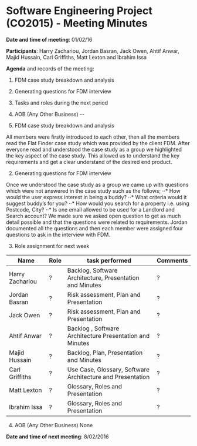 # Software Engineering Project (CO2015) - Meeting Minutes

**Date and time of meeting**: 01/02/16

**Participants**: Harry Zachariou, Jordan Basran, Jack Owen, Ahtif Anwar, Majid Hussain, Carl Griffiths, Matt Lexton and Ibrahim Issa

**Agenda** and records of the meeting:

1.  FDM case study breakdown and analysis
2.  Generating questions for FDM interview
3.  Tasks and roles during the next period
5.	AOB (Any Other Business)
--

1.  FDM case study breakdown and analysis

All members were firstly introduced to each other, then all the members read the Flat Finder case study which was provided by the client FDM. After everyone read and understood the case study as a group we highlighted the key aspect of the case study. This allowed us to understand the key requirements and get a clear understand of  the desired end product.

2.  Generating questions for FDM interview

Once we understood the case study as a group we came up with questions which were not answered in the case study such as the follows;
⋅⋅*	How would the user express interest in being a buddy?
⋅⋅* What criteria would it suggest buddy’s for you?
⋅⋅*	How would you search for a property i.e. using Postcode, City?
⋅⋅*	Is one email allowed to be used for a Landlord and Search account?
We made sure we asked open question to get as much detail possible and that the questions were related to requirements. Jordan documented all the questions and then each member were assigned four questions to ask in the interview with FDM.

3. Role assignment for next week

| Name | Role | task performed | Comments |
|------|------|----------------|----------|
| Harry Zachariou | ? | Backlog, Software Architecture, Presentation and Minutes | ? |
| Jordan Basran | ? | Risk assessment, Plan and Presentation | ? |
| Jack Owen | ? | Risk assessment, Plan and Presentation | ? |
| Ahtif Anwar | ? | Backlog , Software Architecture  Presentation and Minutes  | ? |
| Majid Hussain | ? | Backlog, Plan, Presentation and Minutes  | ? |
| Carl Griffiths | ? | Use Case, Glossary,  Software Architecture and Presentation | ? |
| Matt Lexton | ? | Glossary, Roles and Presentation | ? |
| Ibrahim Issa | ? | Glossary, Roles and Presentation | ? |

4. AOB (Any Other Business)
None

**Date and time of next meeting**: 8/02/2016 
